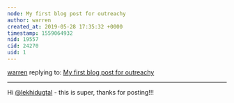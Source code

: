 ```yaml
---
node: My first blog post for outreachy
author: warren
created_at: 2019-05-28 17:35:32 +0000
timestamp: 1559064932
nid: 19557
cid: 24270
uid: 1
---
```




[warren](../profile/warren) replying to: [My first blog post for outreachy](../notes/lekhidugtal/05-28-2019/my-first-blog-post-for-outreachy)

----
 Hi [@lekhidugtal](/profile/lekhidugtal) - this is super, thanks for posting!!!